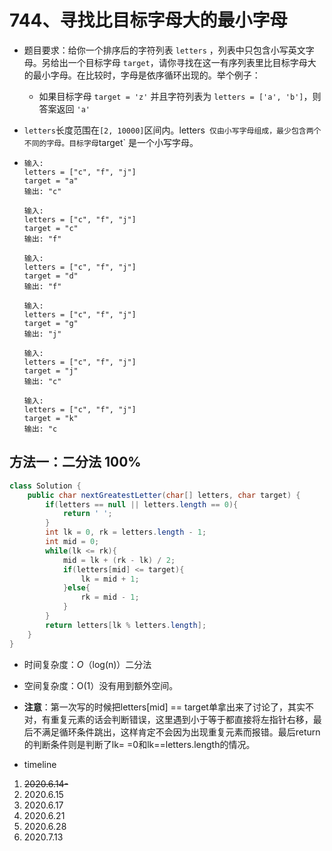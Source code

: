 # 744、寻找比目标字母大的最小字母

- 题目要求：给你一个排序后的字符列表 `letters` ，列表中只包含小写英文字母。另给出一个目标字母 `target`，请你寻找在这一有序列表里比目标字母大的最小字母。在比较时，字母是依序循环出现的。举个例子：

  - 如果目标字母 `target = 'z'` 并且字符列表为 `letters = ['a', 'b']`，则答案返回 `'a'`

- `letters`长度范围在`[2, 10000]`区间内。letters` 仅由小写字母组成，最少包含两个不同的字母。目标字母`target` 是一个小写字母。

- ```
  输入:
  letters = ["c", "f", "j"]
  target = "a"
  输出: "c"
  
  输入:
  letters = ["c", "f", "j"]
  target = "c"
  输出: "f"
  
  输入:
  letters = ["c", "f", "j"]
  target = "d"
  输出: "f"
  
  输入:
  letters = ["c", "f", "j"]
  target = "g"
  输出: "j"
  
  输入:
  letters = ["c", "f", "j"]
  target = "j"
  输出: "c"
  
  输入:
  letters = ["c", "f", "j"]
  target = "k"
  输出: "c
  ```

## 方法一：二分法  100%

```java
class Solution {
    public char nextGreatestLetter(char[] letters, char target) {
        if(letters == null || letters.length == 0){
            return ' ';
        }
        int lk = 0, rk = letters.length - 1;
        int mid = 0;
        while(lk <= rk){
            mid = lk + (rk - lk) / 2;
            if(letters[mid] <= target){
                lk = mid + 1;
            }else{
                rk = mid - 1;
            }
        }
        return letters[lk % letters.length];
    }
}
```

- 时间复杂度：*O*（log(n)）二分法
- 空间复杂度：O(1）没有用到额外空间。
- **注意**：第一次写的时候把letters[mid] == target单拿出来了讨论了，其实不对，有重复元素的话会判断错误，这里遇到小于等于都直接将左指针右移，最后不满足循环条件跳出，这样肯定不会因为出现重复元素而报错。最后return的判断条件则是判断了lk= =0和lk==letters.length的情况。



- timeline

1. ~~2020.6.14-~~
2. 2020.6.15
3. 2020.6.17
4. 2020.6.21
5. 2020.6.28
6. 2020.7.13